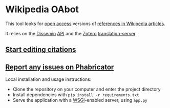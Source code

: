 Wikipedia OAbot
===============

This tool looks for [open access](https://en.wikipedia.org/wiki/Open_access) versions
of [references in Wikipedia articles](https://en.wikipedia.org/wiki/Wikipedia:Citing_sources).

It relies on the [Dissemin](http://dissem.in) [API](http://dev.dissem.in/api.html)
and the [Zotero](https://www.zotero.org/) [translation-server](https://github.com/zotero/translation-server).

[Start editing citations](https://tools.wmflabs.org/oabot/)
-----------------------------------------------------

[Report any issues on Phabricator](https://phabricator.wikimedia.org/tag/oabot/)
------------------------------------------------------------

Local installation and usage instructions:
* Clone the repository on your computer and enter the project directory
* Install dependencies with `pip install -r requirements.txt`
* Serve the application with a [WSGI](http://enwp.org/WSGI)-enabled server, using `app.py`
